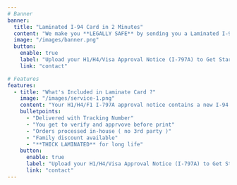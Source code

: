 ```yaml
---
# Banner
banner:
  title: "Laminated I-94 Card in 2 Minutes"
  content: "We make you **LEGALLY SAFE** by sending you a Laminated I-94 that every non-greencard holder residing in US should carry with them at all times. Better be SAFE than SORRY."
  image: "/images/banner.png"
  button:
    enable: true
    label: "Upload your H1/H4/Visa Approval Notice (I-797A) to Get Started | $9.99 Only"
    link: "contact"

# Features
features:
  - title: "What's Included in Laminate Card ?"
    image: "/images/service-1.png"
    content: "Your H1/H4/F1 I-797A approval notice contains a new I-94  (towards bottom). You will be asked to upload scanned copy. Our AI then auto extracts the I-94 section, prints and laminates it in Visting Card size and ships it to you."
    bulletpoints:
      - "Delivered with Tracking Number"
      - "You get to verify and apprvove before print"
      - "Orders processed in-house ( no 3rd party )"
      - "Family discount available"
      - "**THICK LAMINATED** for long life"
    button:
      enable: true
      label: "Upload your H1/H4/Visa Approval Notice (I-797A) to Get Started | $9.99 Only"
      link: "contact"
---
```

